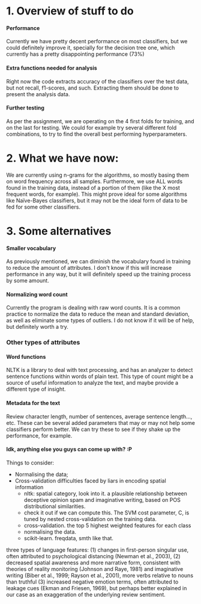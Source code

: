 # 1. Overview of stuff to do
#### Performance
Currently we have pretty decent performance on most classifiers, but we could definitely improve it, specially for the decision tree one, which currently has a pretty disappointing performance (73%)

#### Extra functions needed for analysis
Right now the code extracts accuracy of the classifiers over the test data, but not recall, f1-scores, and such. Extracting them should be done to present the analysis data.

#### Further testing
As per the assignment, we are operating on the 4 first folds for training, and on the last for testing. We could for example try several different fold combinations, to try to find the overall best performing hyperparameters.

# 2. What we have now:
We are currently using n-grams for the algorithms, so mostly basing them on word frequency across all samples. Furthermore, we use ALL words found in the training data, instead of a portion of them (like the X most frequent words, for example). This might prove ideal for some algorithms like Naïve-Bayes classifiers, but it may not be the ideal form of data to be fed for some other classifiers.

# 3. Some alternatives
#### Smaller vocabulary
As previously mentioned, we can diminish the vocabulary found in training to reduce the amount of attributes. I don't know if this will increase performance in any way, but it will definitely speed up the training process by some amount.

#### Normalizing word count
Currently the program is dealing with raw word counts. It is a common practice to normalize the data to reduce the mean and standard deviation, as well as eliminate some types of outliers. I do not know if it will be of help, but definitely worth a try.

### Other types of attributes
#### Word functions
NLTK is a library to deal with text processing, and has an analyzer to detect sentence functions within words of plain text. This type of count might be a source of useful information to analyze the text, and maybe provide a different type of insight.

#### Metadata for the text
Review character length, number of sentences, average sentence length..., etc. These can be several added parameters that may or may not help some classifiers perform better. We can try these to see if they shake up the performance, for example.

#### Idk, anything else you guys can come up with? :P

Things to consider:
- Normalising the data;
- Cross-validation 
difficulties faced by liars in encoding spatial information
  - nltk: spatial category, look into it.
a plausible relationship between deceptive opinion spam and imaginative writing, based on POS distributional similarities.
  - check it out if we can compute this.
The SVM cost parameter, C, is tuned by nested cross-validation on the training data.
  - cross-validation. 
the top 5 highest weighted features for each class
  - normalising the data.
  - scikit-learn. freqdata, smth like that.


three types of language features: 
(1) changes in first-person singular use, often attributed to psychological distancing (Newman et al., 2003), 
(2) decreased spatial awareness and more narrative form, consistent with theories of reality monitoring (Johnson and Raye, 1981) and imaginative writing (Biber et al., 1999; Rayson et al., 2001), more verbs relative to nouns than truthful
(3) increased negative emotion terms, often attributed to leakage cues (Ekman and Friesen, 1969), but perhaps better explained in our case as an exaggeration of the underlying review sentiment.
